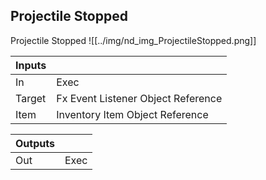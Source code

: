 ## Projectile Stopped
Projectile Stopped
![[../img/nd_img_ProjectileStopped.png]]

|Inputs||
|--|--|
| In | Exec |
| Target | Fx Event Listener Object Reference |
| Item | Inventory Item Object Reference |

|Outputs||
|--|--|
| Out | Exec |
